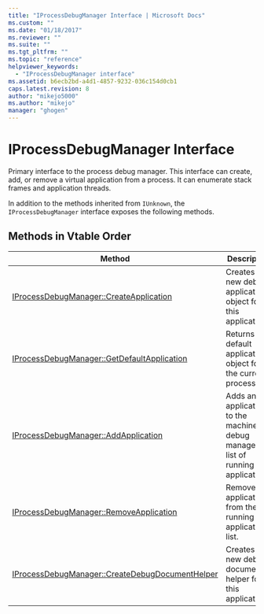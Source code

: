 ```yaml
---
title: "IProcessDebugManager Interface | Microsoft Docs"
ms.custom: ""
ms.date: "01/18/2017"
ms.reviewer: ""
ms.suite: ""
ms.tgt_pltfrm: ""
ms.topic: "reference"
helpviewer_keywords:
  - "IProcessDebugManager interface"
ms.assetid: b6ecb2bd-a4d1-4857-9232-036c154d0cb1
caps.latest.revision: 8
author: "mikejo5000"
ms.author: "mikejo"
manager: "ghogen"
---
```

# IProcessDebugManager Interface
Primary interface to the process debug manager. This interface can create, add, or remove a virtual application from a process. It can enumerate stack frames and application threads.

 In addition to the methods inherited from `IUnknown`, the `IProcessDebugManager` interface exposes the following methods.

## Methods in Vtable Order

|Method|Description|
|------------|-----------------|
|[IProcessDebugManager::CreateApplication](../../winscript/reference/iprocessdebugmanager-createapplication.md)|Creates a new debug application object for this application.|
|[IProcessDebugManager::GetDefaultApplication](../../winscript/reference/iprocessdebugmanager-getdefaultapplication.md)|Returns a default application object for the current process.|
|[IProcessDebugManager::AddApplication](../../winscript/reference/iprocessdebugmanager-addapplication.md)|Adds an application to the machine debug manager's list of running applications.|
|[IProcessDebugManager::RemoveApplication](../../winscript/reference/iprocessdebugmanager-removeapplication.md)|Removes an application from the running application list.|
|[IProcessDebugManager::CreateDebugDocumentHelper](../../winscript/reference/iprocessdebugmanager-createdebugdocumenthelper.md)|Creates a new debug document helper for this application.|